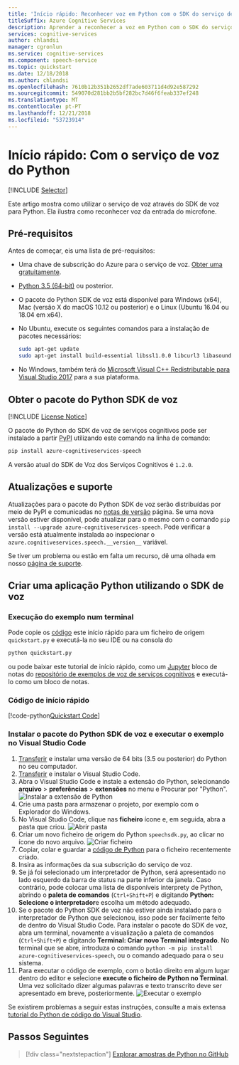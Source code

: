 ```yaml
---
title: 'Início rápido: Reconhecer voz em Python com o SDK do serviço de voz'
titleSuffix: Azure Cognitive Services
description: Aprender a reconhecer a voz em Python com o SDK do serviço de voz
services: cognitive-services
author: chlandsi
manager: cgronlun
ms.service: cognitive-services
ms.component: speech-service
ms.topic: quickstart
ms.date: 12/18/2018
ms.author: chlandsi
ms.openlocfilehash: 7610b12b351b2652df7ade603711d4d92e587292
ms.sourcegitcommit: 549070d281bb2b5bf282bc7d46f6feab337ef248
ms.translationtype: MT
ms.contentlocale: pt-PT
ms.lasthandoff: 12/21/2018
ms.locfileid: "53723914"
---
```

# <a name="quickstart-using-the-speech-service-from-python"></a>Início rápido: Com o serviço de voz do Python

[!INCLUDE [Selector](../../../includes/cognitive-services-speech-service-quickstart-selector.md)]

Este artigo mostra como utilizar o serviço de voz através do SDK de voz para Python. Ela ilustra como reconhecer voz da entrada do microfone.

## <a name="prerequisites"></a>Pré-requisitos

Antes de começar, eis uma lista de pré-requisitos:

* Uma chave de subscrição do Azure para o serviço de voz. [Obter uma gratuitamente](get-started.md).
* [Python 3.5 (64-bit)](https://www.python.org/downloads/) ou posterior.
* O pacote do Python SDK de voz está disponível para Windows (x64), Mac (versão X do macOS 10.12 ou posterior) e o Linux (Ubuntu 16.04 ou 18.04 em x64).
* No Ubuntu, execute os seguintes comandos para a instalação de pacotes necessários:

  ```sh
  sudo apt-get update
  sudo apt-get install build-essential libssl1.0.0 libcurl3 libasound2 wget
  ```

* No Windows, também terá do [Microsoft Visual C++ Redistributable para Visual Studio 2017](https://support.microsoft.com/help/2977003/the-latest-supported-visual-c-downloads) para a sua plataforma.

## <a name="get-the-speech-sdk-python-package"></a>Obter o pacote do Python SDK de voz

[!INCLUDE [License Notice](../../../includes/cognitive-services-speech-service-license-notice.md)]

O pacote do Python do SDK de voz de serviços cognitivos pode ser instalado a partir [PyPI](https://pypi.org/) utilizando este comando na linha de comando:

```sh
pip install azure-cognitiveservices-speech
```

A versão atual do SDK de Voz dos Serviços Cognitivos é `1.2.0`.

## <a name="support-and-updates"></a>Atualizações e suporte

Atualizações para o pacote do Python SDK de voz serão distribuídas por meio de PyPI e comunicadas no [notas de versão](./releasenotes.md) página.
Se uma nova versão estiver disponível, pode atualizar para o mesmo com o comando `pip install --upgrade azure-cognitiveservices-speech`.
Pode verificar a versão está atualmente instalada ao inspecionar o `azure.cognitiveservices.speech.__version__` variável.

Se tiver um problema ou estão em falta um recurso, dê uma olhada em nosso [página de suporte](./support.md).

## <a name="create-a-python-application-using-the-speech-sdk"></a>Criar uma aplicação Python utilizando o SDK de voz

### <a name="running-the-sample-in-a-terminal"></a>Execução do exemplo num terminal

Pode copie os [código](#quickstart-code) este início rápido para um ficheiro de origem `quickstart.py` e executá-la no seu IDE ou na consola do

```sh
python quickstart.py
```

ou pode baixar este tutorial de início rápido, como um [Jupyter](https://jupyter.org) bloco de notas do [repositório de exemplos de voz de serviços cognitivos](https://github.com/Azure-Samples/cognitive-services-speech-sdk/) e executá-lo como um bloco de notas.

### <a name="quickstart-code"></a>Código de início rápido

[!code-python[Quickstart Code](~/samples-cognitive-services-speech-sdk/quickstart/python/quickstart.py#code)]

### <a name="installing-the-speech-sdk-python-package-and-running-the-sample-in-visual-studio-code"></a>Instalar o pacote do Python SDK de voz e executar o exemplo no Visual Studio Code

1. [Transferir](https://www.python.org/downloads/) e instalar uma versão de 64 bits (3.5 ou posterior) do Python no seu computador.
1. [Transferir](https://code.visualstudio.com/Download) e instalar o Visual Studio Code.
1. Abra o Visual Studio Code e instale a extensão do Python, selecionando **arquivo** > **preferências** > **extensões** no menu e Procurar por "Python".
   ![Instalar a extensão de Python](media/sdk/qs-python-vscode-python-extension.png)
1. Crie uma pasta para armazenar o projeto, por exemplo com o Explorador do Windows.
1. No Visual Studio Code, clique nas **ficheiro** ícone e, em seguida, abra a pasta que criou.
   ![Abrir pasta](media/sdk/qs-python-vscode-python-open-folder.png)
1. Criar um novo ficheiro de origem do Python `speechsdk.py`, ao clicar no ícone do novo arquivo.
   ![Criar ficheiro](media/sdk/qs-python-vscode-python-newfile.png)
1. Copiar, colar e guardar a [código de Python](#quickstart-code) para o ficheiro recentemente criado.
1. Insira as informações da sua subscrição do serviço de voz.
1. Se já foi selecionado um interpretador de Python, será apresentado no lado esquerdo da barra de status na parte inferior da janela.
   Caso contrário, pode colocar uma lista de disponíveis interprety de Python, abrindo o **paleta de comandos** (`Ctrl+Shift+P`) e digitando **Python: Selecione o interpretador**e escolha um método adequado.
1. Se o pacote do Python SDK de voz não estiver ainda instalado para o interpretador de Python que selecionou, isso pode ser facilmente feito de dentro do Visual Studio Code.
   Para instalar o pacote do SDK de voz, abra um terminal, novamente a visualização a paleta de comandos (`Ctrl+Shift+P`) e digitando **Terminal: Criar novo Terminal integrado**.
   No terminal que se abre, introduza o comando `python -m pip install azure-cognitiveservices-speech`, ou o comando adequado para o seu sistema.
1. Para executar o código de exemplo, com o botão direito em algum lugar dentro do editor e selecione **execute o ficheiro de Python no Terminal**.
   Uma vez solicitado dizer algumas palavras e texto transcrito deve ser apresentado em breve, posteriormente.
   ![Executar o exemplo](media/sdk/qs-python-vscode-python-run.png)

Se existirem problemas a seguir estas instruções, consulte a mais extensa [tutorial do Python de código do Visual Studio](https://code.visualstudio.com/docs/python/python-tutorial).

## <a name="next-steps"></a>Passos Seguintes

> [!div class="nextstepaction"]
> [Explorar amostras de Python no GitHub](https://aka.ms/csspeech/samples)
